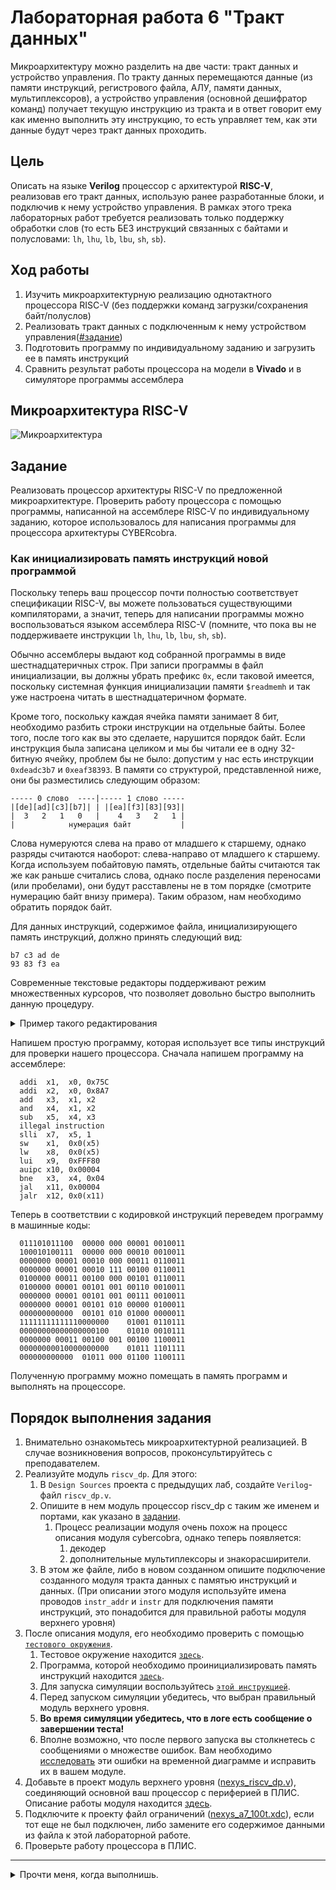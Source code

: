 # Лабораторная работа 6 "Тракт данных"

Микроархитектуру можно разделить на две части: тракт данных и устройство управления. По тракту данных перемещаются данные (из памяти инструкций, регистрового файла, АЛУ, памяти данных, мультиплексоров), а устройство управления (основной дешифратор команд) получает текущую инструкцию из тракта и в ответ говорит ему как именно выполнить эту инструкцию, то есть управляет тем, как эти данные будут через тракт данных проходить.

## Цель

Описать на языке **Verilog** процессор с архитектурой **RISC-V**, реализовав его тракт данных, использую ранее разработанные блоки, и подключив к нему устройство управления. В рамках этого трека лабораторных работ требуется реализовать только поддержку обработки слов (то есть БЕЗ инструкций связанных с байтами и полусловами: `lh`, `lhu`, `lb`, `lbu`, `sh`, `sb`).

## Ход работы

1. Изучить микроархитектурную реализацию однотактного процессора RISC-V (без поддержки команд загрузки/сохранения байт/полуслов)
2. Реализовать тракт данных с подключенным к нему устройством управления([#задание](#задание))
3. Подготовить программу по индивидуальному заданию и загрузить ее в память инструкций
4. Сравнить результат работы процессора на модели в **Vivado** и в симуляторе программы ассемблера

## Микроархитектура RISC-V

![Микроархитектура](../../../technical/Labs/Pic/uarch_dp.png)

## Задание

Реализовать процессор архитектуры RISC-V по предложенной микроархитектуре. Проверить работу процессора с помощью программы, написанной на ассемблере RISC-V по индивидуальному заданию, которое использовалось для написания программы для процессора архитектуры CYBERcobra.

### Как инициализировать память инструкций новой программой

Поскольку теперь ваш процессор почти полностью соответствует спецификации RISC-V, вы можете пользоваться существующими компиляторами, а значит, теперь для написании программы можно воспользоваться языком ассемблера RISC-V (помните, что пока вы не поддерживаете инструкции `lh`, `lhu`, `lb`, `lbu`, `sh`, `sb`).

Обычно ассемблеры выдают код собранной программы в виде шестнадцатеричных строк. При записи программы в файл инициализации, вы должны убрать префикс `0x`, если таковой имеется, поскольку системная функция инициализации памяти `$readmemh` и так уже настроена читать в шестнадцатеричном формате.

Кроме того, поскольку каждая ячейка памяти занимает 8 бит, необходимо разбить строки инструкции на отдельные байты. Более того, после того как вы это сделаете, нарушится порядок байт. Если инструкция была записана целиком и мы бы читали ее в одну 32-битную ячейку, проблем бы не было: допустим у нас есть инструкции `0xdeadc3b7` и `0xeaf38393`. В памяти со структурой, представленной ниже, они бы разместились следующим образом:

```text
----- 0 слово  ----|----- 1 слово -----
|[de][ad][c3][b7]| | |[ea][f3][83][93]|
|  3   2   1   0   |    4   3   2   1 |
|            нумерация байт           |
```

Слова нумеруются слева на право от младшего к старшему, однако разряды считаются наоборот: слева-направо от младшего к старшему. Когда используем побайтовую память, отдельные байты считаются так же как раньше считались слова, однако после разделения переносами (или пробелами), они будут расставлены не в том порядке (смотрите нумерацию байт внизу примера). Таким образом, нам необходимо обратить порядок байт.

Для данных инструкций, содержимое файла, инициализирующего память инструкций, должно принять следующий вид:

```text
b7 c3 ad de
93 83 f3 ea
```

Современные текстовые редакторы поддерживают режим множественных курсоров, что позволяет довольно быстро выполнить данную процедуру.

<details>
<summary> Пример такого редактирования </summary>
В VSCode дополнительные курсоры создаются либо через `alt+ЛКМ`, либо через `alt+ctrl+UP`, `alt+ctrl+DOWN`. Vivado так же поддерживает множественные курсоры (проведя мышью с зажатой ЛКМ вдоль нужных строк при зажатой клавише `Ctrl`).

![Пример создания и использования множественных курсоров](../../../technical/Other/Pic/multicursor_edit_example.gif)

</details>

Напишем простую программу, которая использует все типы инструкций для проверки нашего процессора. Сначала напишем программу на ассемблере:

```assembly
  addi  x1,  x0, 0x75С
  addi  x2,  x0, 0x8A7
  add   x3,  x1, x2
  and   x4,  x1, x2
  sub   x5,  x4, x3
  illegal instruction
  slli  x7,  x5, 1
  sw    x1,  0x0(x5)
  lw    x8,  0x0(x5)
  lui   x9,  0xFFF80
  auipc x10, 0x00004
  bne   x3,  x4, 0x04
  jal   x11, 0x00004
  jalr  x12, 0x0(x11)
```

Теперь в соответствии с кодировкой инструкций переведем программу в машинные коды:

```text
  011101011100  00000 000 00001 0010011
  100010100111  00000 000 00010 0010011
  0000000 00001 00010 000 00011 0110011
  0000000 00001 00010 111 00100 0110011
  0100000 00011 00100 000 00101 0110011
  0100000 00001 00101 001 00110 0010011
  0000000 00001 00101 001 00111 0010011
  0000000 00001 00101 010 00000 0100011
  000000000000  00101 010 01000 0000011
  11111111111110000000    01001 0110111
  00000000000000000100    01010 0010111
  0000000 00011 00100 001 00100 1100011
  00000000010000000000    01011 1101111
  000000000000  01011 000 01100 1100111
```

Полученную программу можно помещать в память программ и выполнять на процессоре.

## Порядок выполнения задания

1. Внимательно ознакомьтесь микроархитектурной реализацией. В случае возникновения вопросов, проконсультируйтесь с преподавателем.
2. Реализуйте модуль `riscv_dp`. Для этого:
   1. В `Design Sources` проекта с предыдущих лаб, создайте `Verilog`-файл `riscv_dp.v`.
   2. Опишите в нем модуль процессор riscv_dp с таким же именем и портами, как указано в [задании](#задание).
      1. Процесс реализации модуля очень похож на процесс описания модуля cybercobra, однако теперь появляется:
         1. декодер
         2. дополнительные мультиплексоры и знакорасширители.
   3. В этом же файле, либо в новом созданном опишите подключение созданного модуля тракта данных с памятью инструкций и данных. (При описании этого модуля используйте имена проводов `instr_addr` и `instr` для подключения памяти инструкций, это понадобится для правильной работы модуля верхнего уровня)
3. После описания модуля, его необходимо проверить с помощью [`тестового окружения`](../../Other/Testbench.md).
   1. Тестовое окружение находится [`здесь`](tb_riscv_dp.v).
   2. Программа, которой необходимо проинициализировать память инструкций находится [`здесь`](example.txt).
   3. Для запуска симуляции воспользуйтесь [`этой инструкцией`](../../Other/Vivado%20Basics/Run%20Simulation.md).
   4. Перед запуском симуляции убедитесь, что выбран правильный модуль верхнего уровня.
   5. **Во время симуляции убедитесь, что в логе есть сообщение о завершении теста!**
   6. Вполне возможно, что после первого запуска вы столкнетесь с сообщениями о множестве ошибок. Вам необходимо [исследовать](../../Other/Vivado%20Basics/Debug_manual.md) эти ошибки на временной диаграмме и исправить их в вашем модуле.
4. Добавьте в проект модуль верхнего уровня ([nexys_riscv_dp.v](board%20files/nexys_decoder.v)), соединяющий основной ваш процессор с периферией в ПЛИС. Описание работы модуля находится [здесь](board%20files).
5. Подключите к проекту файл ограничений ([nexys_a7_100t.xdc](board%20files/nexys_a7_100t.xdc)), если тот еще не был подключен, либо замените его содержимое данными из файла к этой лабораторной работе.
6. Проверьте работу процессора в ПЛИС.

---

<details>
  <summary>Прочти меня, когда выполнишь.</summary>
  Поздравляю, ты сделал(а) свой первый взрослый процессор! Теперь ты можешь говорить:

 >Я способен(на) на всё! Я сам(а) полностью, с нуля, сделал(а) процессор с архитектурой RISC-V! Что? Не знаешь, что такое архитектура? Пф, щегол! Подрастешь – узнаешь

</details>
